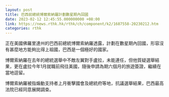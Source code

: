 ```yaml
---
layout: post
title: 巴西前總統博爾索納羅計劃數星期內回國
date: 2023-02-12 12:45:55.000000000 +08:00
link: https://news.rthk.hk/rthk/ch/component/k2/1687558-20230212.htm
categories: rthk
---
```


正在美國佛羅里達州的巴西前總統博爾索納羅透露，計劃在數星期內回國，形容沒有甚麼地方能夠比得上祖國，巴西是一個極好的國家。

博爾索納羅在去年的總統選舉中不敵左翼對手盧拉，未能連任，但他質疑選舉結果，更在盧拉今年1月就職前飛往美國，隨後申請為期六個月的旅遊簽證，繼續在當地逗留。

博爾索納羅被指煽動支持者上月衝擊國會及總統府等地，抗議選舉結果，巴西最高法院已經同意展開調查。
